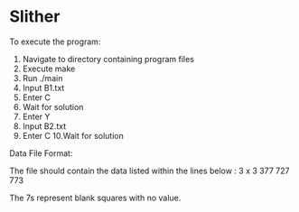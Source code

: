 Slither
=======

To execute the program:

1. Navigate to directory containing program files
2. Execute make
3. Run ./main
4. Input B1.txt
5. Enter C
6. Wait for solution
7. Enter Y
8. Input B2.txt
9. Enter C
10.Wait for solution


Data File Format:

The file should contain the data listed within the lines below :
3 x 3
377
727
773

The 7s represent blank squares with no value.
